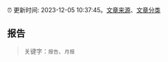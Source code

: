 :alarm_clock: 更新时间: 2023-12-05 10:37:45。[文章来源](/README.md)、[文章分类](/TAGS.md)

## 报告


> 关键字：`报告`、`月报`



